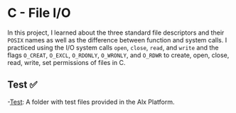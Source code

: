 # C - File I/O
In this project, I learned about the three standard file descriptors
and their `POSIX` names as well as the difference between function and system calls.
I practiced using the I/O system calls `open`, `close`, `read`, and `write`
and the flags `O_CREAT`, `O_EXCL`, `O_RDONLY`, `O_WRONLY`, and `O_RDWR`
to create, open, close, read, write, set permissions of files in C.

## Test :white_check_mark:
-[Test](https://github.com/Mdigo12/alx-low_level_programming/tree/main/0x15-file_io/test_f):
A folder with test files provided in the Alx Platform.
